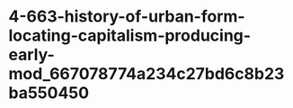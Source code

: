 # 4-663-history-of-urban-form-locating-capitalism-producing-early-mod_667078774a234c27bd6c8b23ba550450